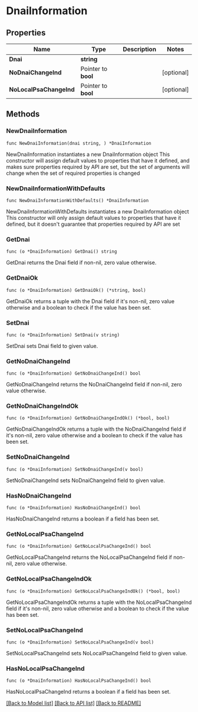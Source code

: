 # DnaiInformation

## Properties

Name | Type | Description | Notes
------------ | ------------- | ------------- | -------------
**Dnai** | **string** |  | 
**NoDnaiChangeInd** | Pointer to **bool** |  | [optional] 
**NoLocalPsaChangeInd** | Pointer to **bool** |  | [optional] 

## Methods

### NewDnaiInformation

`func NewDnaiInformation(dnai string, ) *DnaiInformation`

NewDnaiInformation instantiates a new DnaiInformation object
This constructor will assign default values to properties that have it defined,
and makes sure properties required by API are set, but the set of arguments
will change when the set of required properties is changed

### NewDnaiInformationWithDefaults

`func NewDnaiInformationWithDefaults() *DnaiInformation`

NewDnaiInformationWithDefaults instantiates a new DnaiInformation object
This constructor will only assign default values to properties that have it defined,
but it doesn't guarantee that properties required by API are set

### GetDnai

`func (o *DnaiInformation) GetDnai() string`

GetDnai returns the Dnai field if non-nil, zero value otherwise.

### GetDnaiOk

`func (o *DnaiInformation) GetDnaiOk() (*string, bool)`

GetDnaiOk returns a tuple with the Dnai field if it's non-nil, zero value otherwise
and a boolean to check if the value has been set.

### SetDnai

`func (o *DnaiInformation) SetDnai(v string)`

SetDnai sets Dnai field to given value.


### GetNoDnaiChangeInd

`func (o *DnaiInformation) GetNoDnaiChangeInd() bool`

GetNoDnaiChangeInd returns the NoDnaiChangeInd field if non-nil, zero value otherwise.

### GetNoDnaiChangeIndOk

`func (o *DnaiInformation) GetNoDnaiChangeIndOk() (*bool, bool)`

GetNoDnaiChangeIndOk returns a tuple with the NoDnaiChangeInd field if it's non-nil, zero value otherwise
and a boolean to check if the value has been set.

### SetNoDnaiChangeInd

`func (o *DnaiInformation) SetNoDnaiChangeInd(v bool)`

SetNoDnaiChangeInd sets NoDnaiChangeInd field to given value.

### HasNoDnaiChangeInd

`func (o *DnaiInformation) HasNoDnaiChangeInd() bool`

HasNoDnaiChangeInd returns a boolean if a field has been set.

### GetNoLocalPsaChangeInd

`func (o *DnaiInformation) GetNoLocalPsaChangeInd() bool`

GetNoLocalPsaChangeInd returns the NoLocalPsaChangeInd field if non-nil, zero value otherwise.

### GetNoLocalPsaChangeIndOk

`func (o *DnaiInformation) GetNoLocalPsaChangeIndOk() (*bool, bool)`

GetNoLocalPsaChangeIndOk returns a tuple with the NoLocalPsaChangeInd field if it's non-nil, zero value otherwise
and a boolean to check if the value has been set.

### SetNoLocalPsaChangeInd

`func (o *DnaiInformation) SetNoLocalPsaChangeInd(v bool)`

SetNoLocalPsaChangeInd sets NoLocalPsaChangeInd field to given value.

### HasNoLocalPsaChangeInd

`func (o *DnaiInformation) HasNoLocalPsaChangeInd() bool`

HasNoLocalPsaChangeInd returns a boolean if a field has been set.


[[Back to Model list]](../README.md#documentation-for-models) [[Back to API list]](../README.md#documentation-for-api-endpoints) [[Back to README]](../README.md)


